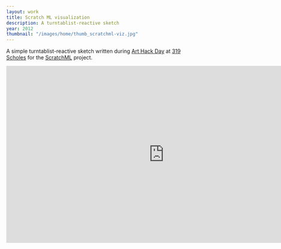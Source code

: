 ```yaml
---
layout: work
title: Scratch ML visualization
description: A turntablist-reactive sketch
year: 2012
thumbnail: "/images/home/thumb_scratchml-viz.jpg"
---
```



A simple turntablist-reactive sketch written during [Art Hack Day](http://arthackday.net/) at [319 Scholes](http://319scholes.org/) for the [ScratchML](http://scratchML.com) project.

<center>
<iframe src="http://player.vimeo.com/video/36196527?portrait=0&amp;color=ff9933" width="840" height="472" frameborder="0" webkitAllowFullScreen mozallowfullscreen allowFullScreen></iframe>
</center>